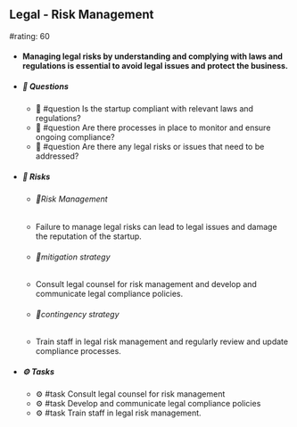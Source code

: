 ## Legal - Risk Management
#rating: 60
- #### Managing legal risks by understanding and complying with laws and regulations is essential to avoid legal issues and protect the business.
- ##### 💭 Questions
  - 💭 #question Is the startup compliant with relevant laws and regulations?
  - 💭 #question Are there processes in place to monitor and ensure ongoing compliance?
  - 💭 #question Are there any legal risks or issues that need to be addressed?
- ##### 🚨 Risks
  - ###### 🚨Risk Management
  - Failure to manage legal risks can lead to legal issues and damage the reputation of the startup.
  - ###### 🚨mitigation strategy
  - Consult legal counsel for risk management and develop and communicate legal compliance policies.
  - ###### 🚨contingency strategy
  - Train staff in legal risk management and regularly review and update compliance processes.
- ##### ⚙️ Tasks
  - ⚙️ #task Consult legal counsel for risk management
  - ⚙️ #task  Develop and communicate legal compliance policies
  - ⚙️ #task  Train staff in legal risk management.


